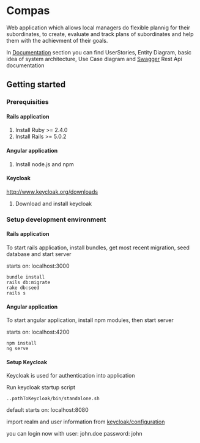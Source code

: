 # Compas

Web application which allows local managers do flexible plannig for their subordinates, to create, evaluate and track plans of subordinates and help them with the achievment of their goals.

In [Documentation](https://github.com/mpenaz/compas/tree/master/documentation) section you can find UserStories, Entity Diagram, basic idea of system architecture, Use Case diagram and [Swagger](http://editor.swagger.io/#/) Rest Api documentation
## Getting started
### Prerequisities
#### Rails application 
1) Install Ruby >= 2.4.0
2) Install Rails >= 5.0.2

#### Angular application
1) Install node.js and npm 

#### Keycloak 
http://www.keycloak.org/downloads
1) Download and install keycloak

### Setup development environment

#### Rails application
To start rails application, install bundles, get most recent migration, seed database and start server

starts on: localhost:3000
```
bundle install
rails db:migrate
rake db:seed
rails s
```

#### Angular application
To start angular application, install npm modules, then start server

starts on: localhost:4200 
```
npm install 
ng serve
```

#### Setup Keycloak 
Keycloak is used for authentication into application

Run keycloak startup script
```
..pathToKeycloak/bin/standalone.sh
```
default starts on: localhost:8080

import realm and user information from [keycloak/configuration](https://github.com/mpenaz/compas/tree/master/keycloak-configuration)

you can login now with user: john.doe password: john


## 




